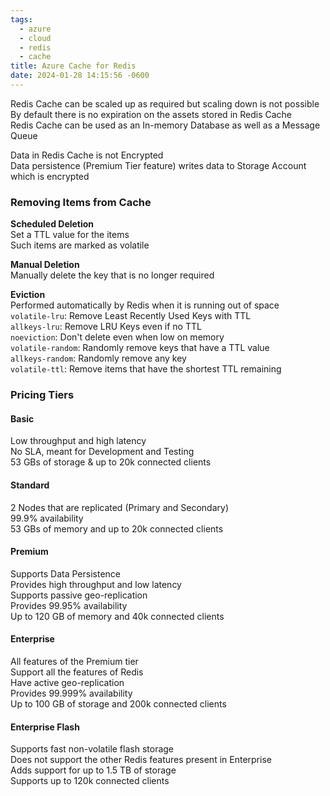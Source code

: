 ```yaml
---
tags:
  - azure
  - cloud
  - redis
  - cache
title: Azure Cache for Redis
date: 2024-01-28 14:15:56 -0600
---
```


Redis Cache can be scaled up as required but scaling down is not possible  
By default there is no expiration on the assets stored in Redis Cache  
Redis Cache can be used as an In-memory Database as well as a Message Queue

Data in Redis Cache is not Encrypted  
Data persistence (Premium Tier feature) writes data to Storage Account which is encrypted

### Removing Items from Cache

**Scheduled Deletion**  
Set a TTL value for the items  
Such items are marked as volatile  

**Manual Deletion**  
Manually delete the key that is no longer required  

**Eviction**  
Performed automatically by Redis when it is running out of space  
`volatile-lru`: Remove Least Recently Used Keys with TTL  
`allkeys-lru`: Remove LRU Keys even if no TTL  
`noeviction`: Don't delete even when low on memory  
`volatile-random`: Randomly remove keys that have a TTL value  
`allkeys-random`: Randomly remove any key  
`volatile-ttl`: Remove items that have the shortest TTL remaining

### Pricing Tiers

#### Basic
Low throughput and high latency  
No SLA, meant for Development and Testing  
53 GBs of storage & up to 20k connected clients

#### Standard
2 Nodes that are replicated (Primary and Secondary)  
99.9% availability  
53 GBs of memory and up to 20k connected clients

#### Premium
Supports Data Persistence  
Provides high throughput and low latency  
Supports passive geo-replication  
Provides 99.95% availability  
Up to 120 GB of memory and 40k connected clients

#### Enterprise
All features of the Premium tier  
Support all the features of Redis  
Have active geo-replication  
Provides 99.999% availability  
Up to 100 GB of storage and 200k connected clients

#### Enterprise Flash
Supports fast non-volatile flash storage  
Does not support the other Redis features present in Enterprise  
Adds support for up to 1.5 TB of storage  
Supports up to 120k connected clients
